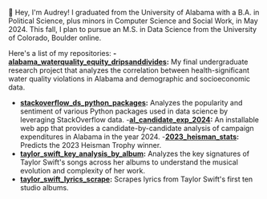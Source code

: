 👋 Hey, I'm Audrey! I graduated from the University of Alabama with a B.A. in Political Science, plus minors in Computer Science and Social Work, in May 2024. This fall, I plan to pursue an M.S. in Data Science from the University of Colorado, Boulder online.

Here's a list of my repositories:
**- [alabama_waterquality_equity_dripsanddivides]([url](https://github.com/audreybayne14/alabama_waterquality_equity_dripsanddivides)):** My final undergraduate research project that analyzes the correlation between health-significant water quality violations in Alabama and demographic and socioeconomic data.
- **[stackoverflow_ds_python_packages]([url](https://github.com/audreybayne14/stackoverflow_ds_python_packages)):** Analyzes the popularity and sentiment of various Python packages used in data science by leveraging StackOverflow data.
-**[al_candidate_exp_2024]([url](https://github.com/audreybayne14/al_candidate_exp_2024)):** An installable web app that provides a candidate-by-candidate analysis of campaign expenditures in Alabama in the year 2024.
-**[2023_heisman_stats]([url](https://github.com/audreybayne14/2023_heisman_stats)):** Predicts the 2023 Heisman Trophy winner.
- **[taylor_swift_key_analysis_by_album]([url](https://github.com/audreybayne14/taylor_swift_key_analysis_by_album)):** Analyzes the key signatures of Taylor Swift's songs across her albums to understand the musical evolution and complexity of her work.
- **[taylor_swift_lyrics_scrape]([url](https://github.com/audreybayne14/taylor_swift_lyrics_scrape)):** Scrapes lyrics from Taylor Swift's first ten studio albums.


<!---
audreybayne14/audreybayne14 is a ✨ special ✨ repository because its `README.md` (this file) appears on your GitHub profile.
You can click the Preview link to take a look at your changes.
--->
